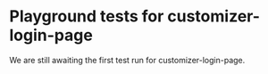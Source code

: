 # Playground tests for customizer-login-page
We are still awaiting the first test run for customizer-login-page.
